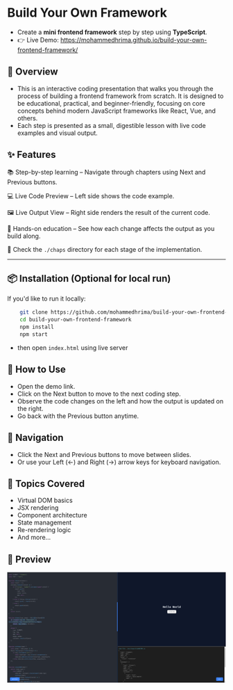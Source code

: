 # Build Your Own Framework
+ Create a **mini frontend framework** step by step using **TypeScript**.
+ 👉 Live Demo: https://mohammedhrima.github.io/build-your-own-frontend-framework/

## 🚀 Overview
+ This is an interactive coding presentation that walks you through the process of building a frontend framework from scratch. It is designed to be educational, practical, and beginner-friendly, focusing on core concepts behind modern JavaScript frameworks like React, Vue, and others.
+ Each step is presented as a small, digestible lesson with live code examples and visual output.

## ✨ Features
📚 Step-by-step learning – Navigate through chapters using Next and Previous buttons.

💻 Live Code Preview – Left side shows the code example.

🖼️ Live Output View – Right side renders the result of the current code.

🧠 Hands-on education – See how each change affects the output as you build along.

📁 Check the `./chaps` directory for each stage of the implementation.

---

## 📦 Installation (Optional for local run)
If you'd like to run it locally:

```bash
    git clone https://github.com/mohammedhrima/build-your-own-frontend-framework.git
    cd build-your-own-frontend-framework
    npm install
    npm start
```
+ then open `index.html` using live server

## 🧭 How to Use
- Open the demo link.
- Click on the Next button to move to the next coding step.
- Observe the code changes on the left and how the output is updated on the right.
- Go back with the Previous button anytime.

## 🧭 Navigation
+ Click the Next and Previous buttons to move between slides.
+ Or use your Left (←) and Right (→) arrow keys for keyboard navigation.

## 📖 Topics Covered
- Virtual DOM basics
- JSX rendering
- Component architecture
- State management
- Re-rendering logic
- And more…

## 📸 Preview
<p align="center">
  <img src="./screenshot.png" alt="Logo" width="800">
</p>
